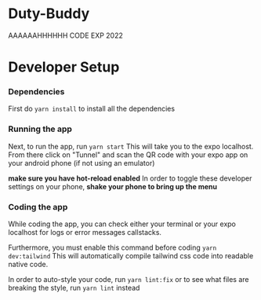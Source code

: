# Duty-Buddy
AAAAAAHHHHHH CODE EXP 2022

# Developer Setup

### Dependencies

First do
`yarn install`
to install all the dependencies

### Running the app

Next, to run the app, run
`yarn start`
This will take you to the expo localhost. From there click on "Tunnel" and scan the QR code
with your expo app on your android phone (if not using an emulator)

**make sure you have hot-reload enabled**
In order to toggle these developer settings on your phone, **shake your phone to bring up the menu**

### Coding the app

While coding the app, you can check either your terminal or your expo localhost for logs or error messages callstacks.

Furthermore, you must enable this command before coding
`yarn dev:tailwind`
This will automatically compile tailwind css code into readable native code.

In order to auto-style your code, run
`yarn lint:fix`
or to see what files are breaking the style, run
`yarn lint` 
instead
